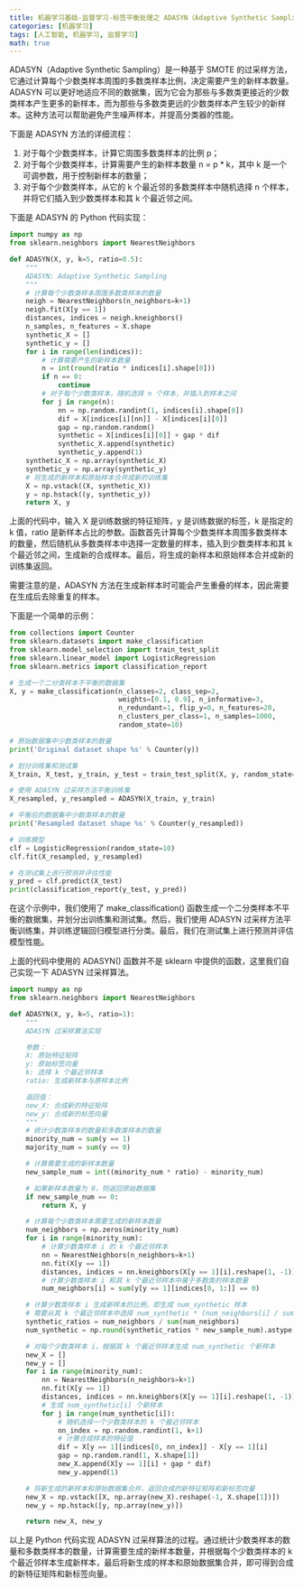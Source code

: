 ```yaml
---
title: 机器学习基础-监督学习-标签平衡处理之 ADASYN（Adaptive Synthetic Sampling）
categories: [机器学习]
tags: [人工智能, 机器学习, 监督学习]
math: true
---
```


ADASYN（Adaptive Synthetic Sampling）是一种基于 SMOTE 的过采样方法，它通过计算每个少数类样本周围的多数类样本比例，决定需要产生的新样本数量。ADASYN 可以更好地适应不同的数据集，因为它会为那些与多数类更接近的少数类样本产生更多的新样本，而为那些与多数类更远的少数类样本产生较少的新样本。这种方法可以帮助避免产生噪声样本，并提高分类器的性能。

下面是 ADASYN 方法的详细流程：

1. 对于每个少数类样本，计算它周围多数类样本的比例 p；
2. 对于每个少数类样本，计算需要产生的新样本数量 n = p \* k，其中 k 是一个可调参数，用于控制新样本的数量；
3. 对于每个少数类样本，从它的 k 个最近邻的多数类样本中随机选择 n 个样本，并将它们插入到少数类样本和其 k 个最近邻之间。

下面是 ADASYN 的 Python 代码实现：

```python
import numpy as np
from sklearn.neighbors import NearestNeighbors

def ADASYN(X, y, k=5, ratio=0.5):
    """
    ADASYN: Adaptive Synthetic Sampling
    """
    # 计算每个少数类样本周围多数类样本的数量
    neigh = NearestNeighbors(n_neighbors=k+1)
    neigh.fit(X[y == 1])
    distances, indices = neigh.kneighbors()
    n_samples, n_features = X.shape
    synthetic_X = []
    synthetic_y = []
    for i in range(len(indices)):
        # 计算需要产生的新样本数量
        n = int(round(ratio * indices[i].shape[0]))
        if n == 0:
            continue
        # 对于每个少数类样本，随机选择 n 个样本，并插入到样本之间
        for j in range(n):
            nn = np.random.randint(1, indices[i].shape[0])
            dif = X[indices[i][nn]] - X[indices[i][0]]
            gap = np.random.random()
            synthetic = X[indices[i][0]] + gap * dif
            synthetic_X.append(synthetic)
            synthetic_y.append(1)
    synthetic_X = np.array(synthetic_X)
    synthetic_y = np.array(synthetic_y)
    # 将生成的新样本和原始样本合并成新的训练集
    X = np.vstack((X, synthetic_X))
    y = np.hstack((y, synthetic_y))
    return X, y
```

上面的代码中，输入 X 是训练数据的特征矩阵，y 是训练数据的标签，k 是指定的 k 值，ratio 是新样本占比的参数。函数首先计算每个少数类样本周围多数类样本的数量，然后随机从多数类样本中选择一定数量的样本，插入到少数类样本和其 k 个最近邻之间，生成新的合成样本。最后，将生成的新样本和原始样本合并成新的训练集返回。

需要注意的是，ADASYN 方法在生成新样本时可能会产生重叠的样本，因此需要在生成后去除重复的样本。

下面是一个简单的示例：

```python
from collections import Counter
from sklearn.datasets import make_classification
from sklearn.model_selection import train_test_split
from sklearn.linear_model import LogisticRegression
from sklearn.metrics import classification_report

# 生成一个二分类样本不平衡的数据集
X, y = make_classification(n_classes=2, class_sep=2,
                           weights=[0.1, 0.9], n_informative=3,
                           n_redundant=1, flip_y=0, n_features=20,
                           n_clusters_per_class=1, n_samples=1000,
                           random_state=10)

# 原始数据集中少数类样本的数量
print('Original dataset shape %s' % Counter(y))

# 划分训练集和测试集
X_train, X_test, y_train, y_test = train_test_split(X, y, random_state=10)

# 使用 ADASYN 过采样方法平衡训练集
X_resampled, y_resampled = ADASYN(X_train, y_train)

# 平衡后的数据集中少数类样本的数量
print('Resampled dataset shape %s' % Counter(y_resampled))

# 训练模型
clf = LogisticRegression(random_state=10)
clf.fit(X_resampled, y_resampled)

# 在测试集上进行预测并评估性能
y_pred = clf.predict(X_test)
print(classification_report(y_test, y_pred))
```

在这个示例中，我们使用了 make_classification() 函数生成一个二分类样本不平衡的数据集，并划分出训练集和测试集。然后，我们使用 ADASYN 过采样方法平衡训练集，并训练逻辑回归模型进行分类。最后，我们在测试集上进行预测并评估模型性能。

上面的代码中使用的 ADASYN() 函数并不是 sklearn 中提供的函数，这里我们自己实现一下 ADASYN 过采样算法。

```python
import numpy as np
from sklearn.neighbors import NearestNeighbors

def ADASYN(X, y, k=5, ratio=1):
    """
    ADASYN 过采样算法实现

    参数：
    X: 原始特征矩阵
    y: 原始标签向量
    k: 选择 k 个最近邻样本
    ratio: 生成新样本与原样本比例

    返回值：
    new_X: 合成新的特征矩阵
    new_y: 合成新的标签向量
    """
    # 统计少数类样本的数量和多数类样本的数量
    minority_num = sum(y == 1)
    majority_num = sum(y == 0)

    # 计算需要生成的新样本数量
    new_sample_num = int((minority_num * ratio) - minority_num)

    # 如果新样本数量为 0，则返回原始数据集
    if new_sample_num == 0:
        return X, y

    # 计算每个少数类样本需要生成的新样本数量
    num_neighbors = np.zeros(minority_num)
    for i in range(minority_num):
        # 计算少数类样本 i 的 k 个最近邻样本
        nn = NearestNeighbors(n_neighbors=k+1)
        nn.fit(X[y == 1])
        distances, indices = nn.kneighbors(X[y == 1][i].reshape(1, -1))
        # 计算少数类样本 i 和其 k 个最近邻样本中属于多数类的样本数量
        num_neighbors[i] = sum(y[y == 1][indices[0, 1:]] == 0)

    # 计算少数类样本 i 生成新样本的比例，即生成 num_synthetic 样本
    # 需要从其 k 个最近邻样本中选择 num_synthetic * (num_neighbors[i] / sum(num_neighbors)) 个样本
    synthetic_ratios = num_neighbors / sum(num_neighbors)
    num_synthetic = np.round(synthetic_ratios * new_sample_num).astype(int)

    # 对每个少数类样本 i，根据其 k 个最近邻样本生成 num_synthetic 个新样本
    new_X = []
    new_y = []
    for i in range(minority_num):
        nn = NearestNeighbors(n_neighbors=k+1)
        nn.fit(X[y == 1])
        distances, indices = nn.kneighbors(X[y == 1][i].reshape(1, -1))
        # 生成 num_synthetic[i] 个新样本
        for j in range(num_synthetic[i]):
            # 随机选择一个少数类样本的 k 个最近邻样本
            nn_index = np.random.randint(1, k+1)
            # 计算合成样本的特征值
            dif = X[y == 1][indices[0, nn_index]] - X[y == 1][i]
            gap = np.random.rand(1, X.shape[1])
            new_X.append(X[y == 1][i] + gap * dif)
            new_y.append(1)

    # 将新生成的新样本和原始数据集合并，返回合成的新特征矩阵和新标签向量
    new_X = np.vstack([X, np.array(new_X).reshape(-1, X.shape[1])])
    new_y = np.hstack([y, np.array(new_y)])

    return new_X, new_y
```

以上是 Python 代码实现 ADASYN 过采样算法的过程。通过统计少数类样本的数量和多数类样本的数量，计算需要生成的新样本数量，并根据每个少数类样本的 k 个最近邻样本生成新样本，最后将新生成的样本和原始数据集合并，即可得到合成的新特征矩阵和新标签向量。
